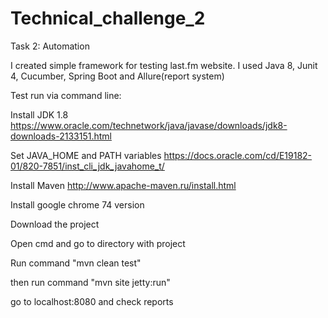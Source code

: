 # Technical_challenge_2

Task 2: Automation

I created simple framework for testing last.fm website.
I used Java 8, Junit 4, Cucumber, Spring Boot and Allure(report system)

Test run via command line:

Install JDK 1.8 https://www.oracle.com/technetwork/java/javase/downloads/jdk8-downloads-2133151.html

Set JAVA_HOME and PATH variables https://docs.oracle.com/cd/E19182-01/820-7851/inst_cli_jdk_javahome_t/

Install Maven http://www.apache-maven.ru/install.html

Install google chrome 74 version

Download the project

Open cmd and go to directory with project

Run command "mvn clean test"

then run command "mvn site jetty:run"

go to localhost:8080 and check reports

